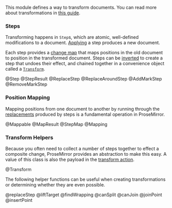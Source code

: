 This module defines a way to transform documents. You can read more
about transformations in [this guide](/docs/guides/transform/).

### Steps

Transforming happens in `Step`s, which are atomic, well-defined
modifications to a document. [Applying](#transform.Step.apply) a step
produces a new document.

Each step provides a [change map](#transform.StepMap) that maps
positions in the old document to position in the transformed document.
Steps can be [inverted](#transform.Step.invert) to create a step that
undoes their effect, and chained together in a convenience object
called a [`Transform`](#transform.Transform).

@Step
@StepResult
@ReplaceStep
@ReplaceAroundStep
@AddMarkStep
@RemoveMarkStep

### Position Mapping

Mapping positions from one document to another by running through the
[replacements](#transform.StepMap) produced by steps is a fundamental
operation in ProseMirror.

@Mappable
@MapResult
@StepMap
@Mapping

### Transform Helpers

Because you often need to collect a number of steps together to effect
a composite change, ProseMirror provides an abstraction to make this
easy. A value of this class is also the payload in the
[transform action](#state.TransformAction).

@Transform

The following helper functions can be useful when creating
transformations or determining whether they are even possible.

@replaceStep
@liftTarget
@findWrapping
@canSplit
@canJoin
@joinPoint
@insertPoint
